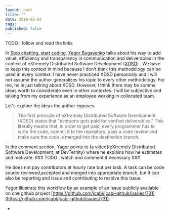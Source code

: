 ```yaml
---
layout: post
title: ""
date: 2018-02-02
tags: 
published: false
---
```


TODO : follow and read the links 

In [Stop chatting, start coding](http://www.yegor256.com/2014/10/07/stop-chatting-start-coding.html), 
[Yegor Bugayenko](https://disqus.com/by/yegor256/) talks about his way to add value, efficiency and transparency 
in communication and deliverables in the context of eXtremely Distributed Software Development ([XDSD](http://www.xdsd.org/)) . 
We have to keep this context in mind because I don't think this methodology can be used in every context. I have never practiced 
XDSD personnaly and I will not assume the author generalizes his topic to every other méthodology. For me, he is just talking about XDSD.
However, I think there may be somme ideas worth to considerate even in other contextes. I will be subjective and talking from my experience 
as an employee working in collocated team.

Let's explore the ideas the author exposes.

> The first principle of eXtremely Distributed Software Development (XDSD) states that "everyone gets paid for verified deliverables." 
> This literally means that, in order to get paid, every programmer has to write the code, commit it to the repository, pass a code 
> review and make sure the code is merged into the destination branch.

In the comment section, Yagor points to [a video](eXtremely Distributed Software Development, at DevTernity) where he explains how he estimates 
and motivate. ### TODO : watch and comment if necessary ###

He does not pay contributors at hourly rate but per task. A task can be code 
source reviewed,accepted and merged into appropriate branch, but it can also be reporting and issue and contributing 
to resolve this issue.

Yegor illustrate this workflow by an example of an issue publicly available on one github project [https://github.com/jcabi/jcabi-github/issues/731](https://github.com/jcabi/jcabi-github/issues/731).
- [](https://www.youtube.com/watch?v=7EytYc7K5JA)
